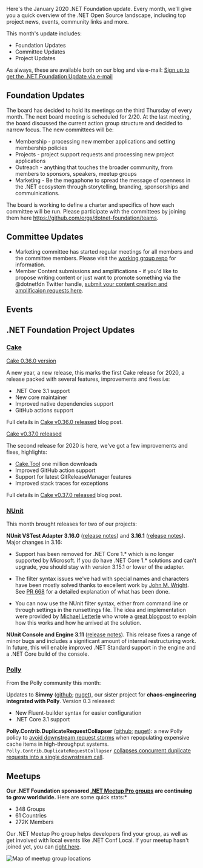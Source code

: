 Here's the January 2020 .NET Foundation update. Every month, we'll give you a quick overview of the .NET Open Source landscape, including top project news, events, community links and more.

This month's update includes:

* Foundation Updates
* Committee Updates
* Project Updates

As always, these are available both on our blog and via e-mail: [Sign up to get the .NET Foundation Update via e-mail](http://eepurl.com/dhL_qb)

## Foundation Updates

The board has decided to hold its meetings on the third Thursday of every month. The next board meeting is scheduled for 2/20. At the last meeting, the board discussed the current action group structure and decided to narrow focus. The new committees will be:

* Membership - processing new member applications and setting membership policies
* Projects - project support requests and processing new project applications
* Outreach - anything that touches the broader community, from members to sponsors, speakers, meetup groups
* Marketing - Be the megaphone to spread the message of openness in the .NET ecosystem through storytelling, branding, sponsorships and commuinications. 

The board is working to define a charter and specifics of how each committee will be run. Please participate with the committees by joining them here https://github.com/orgs/dotnet-foundation/teams.

## Committee Updates
* Marketing committee has started regular meetings for all members and the committee members. Please visit the [working group repo](https://github.com/dotnet-foundation/wg-marketing) for information. 
* Member Content submissions and amplifications - if you'd like to propose writing content or just want to promote something via the @dotnetfdn Twitter handle, [submit your content creation and amplificaion requests here](https://github.com/dotnet-foundation/content).


## Events

## .NET Foundation Project Updates

### [Cake](https://github.com/cake-build/cake)

[Cake 0.36.0 version](https://cakebuild.net/blog/2020/01/cake-v0.36.0-released)

A new year, a new release, this marks the first Cake release for 2020, a release packed with several features, improvements and fixes i.e:

* .NET Core 3.1 support
* New core maintainer
* Improved native dependencies support
* GitHub actions support

Full details in [Cake v0.36.0 released](https://cakebuild.net/blog/2020/01/cake-v0.36.0-released) blog post.

[Cake v0.37.0 released](https://cakebuild.net/blog/2020/02/cake-v0.37.0-released)

The second release for 2020 is here, we've got a few improvements and fixes, highlights:

* [Cake.Tool](https://www.nuget.org/packages/Cake.Tool/) one million downloads
* Improved GitHub action support
* Support for latest GitReleaseManager features
* Improved stack traces for exceptions

Full details in [Cake v0.37.0 released](https://cakebuild.net/blog/2020/02/cake-v0.37.0-released) blog post.

### [NUnit](https://nunit.org/)

This month brought releases for two of our projects:

**NUnit VSTest Adapter 3.16.0** ([release notes](https://github.com/nunit/docs/wiki/Adapter-Release-Notes#nunit3-test-adapter-for-visual-studio---version-3160---january-3-2020)) and **3.16.1** ([release notes](https://github.com/nunit/docs/wiki/Adapter-Release-Notes#nunit3-test-adapter-for-visual-studio---version-3161---january-16-2020)). Major changes in 3.16:

- Support has been removed for .NET Core 1.* which is no longer supported by Microsoft. If you do have .NET Core 1.* solutions and can't upgrade, you should stay with version 3.15.1 or lower of the adapter.

- The filter syntax issues we've had with special names and characters have been mostly solved thanks to excellent work by [John M. Wright](https://github.com/johnmwright). See [PR 668](https://github.com/nunit/nunit3-vs-adapter/pull/668) for a detailed explanation of what has been done.

- You can now use the NUnit filter syntax, either from command line or through settings in the runsettings file. The idea and implementation were provided by [Michael Letterle](https://github.com/mletterle) who wrote a [great blogpost](http://blog.prokrams.com/2019/12/16/nunit3-filter-dotnet/) to explain how this works and how he arrived at the solution.

**NUnit Console and Engine 3.11** ([release notes](https://github.com/nunit/docs/wiki/Console-Release-Notes#nunit-console-311---january-26-2020)). This release fixes a range of minor bugs and includes a significant amount of internal restructuring work. In future, this will enable improved .NET Standard support in the engine and a .NET Core build of the console.

### [Polly](https://github.com/App-vNext/Polly)

From the Polly community this month: 

Updates to **Simmy** ([github](https://github.com/Polly-Contrib/Simmy); [nuget](https://www.nuget.org/packages/Polly.Contrib.Simmy)), our sister project for **chaos-engineering integrated with Polly**.  Version 0.3 released:

- New Fluent-builder syntax for easier configuration
- .NET Core 3.1 support

**Polly.Contrib.DuplicateRequestCollapser** ([github](https://github.com/Polly-Contrib/Polly.Contrib.DuplicateRequestCollapser); [nuget](https://www.nuget.org/packages/Polly.Contrib.DuplicateRequestCollapser/)): a new Polly policy to [avoid downstream request storms](https://github.com/App-vNext/Polly/wiki/Avoiding-cache-repopulation-request-storms) when repopulating expensive cache items in high-throughput systems.  `Polly.Contrib.DuplicateRequestCollapser` [collapses concurrent duplicate requests into a single downstream call](https://github.com/Polly-Contrib/Polly.Contrib.DuplicateRequestCollapser/blob/master/README.md).  


## Meetups

**Our .NET Foundation sponsored [.NET Meetup Pro groups](https://www.meetup.com/pro/dotnet) are continuing to grow worldwide.** Here are some quick stats:*
* 348 Groups
* 61 Countries
*	272K Members

Our .NET Meetup Pro group helps developers find your group, as well as get involved with local events like .NET Conf Local. If your meetup hasn't joined yet, you can [right here](https://aka.ms/add-dotnet-meetup).

![Map of meetup group locations](https://user-images.githubusercontent.com/1427284/74241694-64015800-4c91-11ea-9431-736bc05717a0.png)
